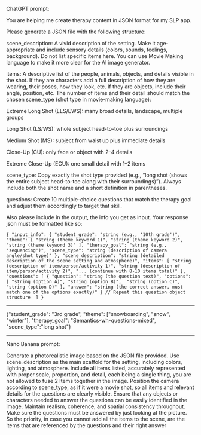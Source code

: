 ChatGPT prompt:

You are helping me create therapy content in JSON format for my SLP app.

Please generate a JSON file with the following structure:

scene_description: A vivid description of the setting. Make it age-appropriate and include sensory details (colors, sounds, feelings, background). Do not list specific items here. You can use Movie Making language to make it more clear for the AI image generator.

items: A descriptive list of the people, animals, objects, and details visible in the shot. If they are characters add a full description of how they are wearing, their poses, how they look, etc. If they are objects, include their angle, position, etc. The number of items and their detail should match the chosen scene_type (shot type in movie-making language):

Extreme Long Shot (ELS/EWS): many broad details, landscape, multiple groups

Long Shot (LS/WS): whole subject head-to-toe plus surroundings

Medium Shot (MS): subject from waist up plus immediate details

Close-Up (CU): only face or object with 2–4 details

Extreme Close-Up (ECU): one small detail with 1–2 items

scene_type: Copy exactly the shot type provided (e.g., “long shot (shows the entire subject head-to-toe along with their surroundings)”). Always include both the shot name and a short definition in parentheses.

questions: Create 10 multiple-choice questions that match the therapy goal and adjust them accordingly to target that skill.

Also please include in the output, the info you get as input.
Your response json must be formatted like so:

`{
    "input_info": {
        "student_grade": "string (e.g., '10th grade')",
        "theme": [
            "string (theme keyword 1)",
            "string (theme keyword 2)",
            "string (theme keyword 3)"
        ],
        "therapy_goal": "string (e.g., 'sequencing')",
        "scene_type": "string (description of camera angle/shot type)"
    },
    "scene_description": "string (detailed description of the scene setting and atmosphere)",
    "items": [
        "string (description of item/person/activity 1)",
        "string (description of item/person/activity 2)",
        "... (continue with 8-10 items total)"
    ],
    "questions": [
        {
            "question": "string (the question text)",
            "options": [
                "string (option A)",
                "string (option B)", 
                "string (option C)",
                "string (option D)"
            ],
            "answer": "string (the correct answer, must match one of the options exactly)"
        }
        // Repeat this question object structure 
    ]
}`

---

{"student_grade": "3rd grade", "theme": ["snowboarding", "snow", "winter"], "therapy_goal": "Semantics-wh-questions-mixed", "scene_type":"long shot"}

---

Nano Banana prompt:

Generate a photorealistic image based on the JSON file provided. Use scene_description as the main scaffold for the setting, including colors, lighting, and atmosphere. Include all items listed, accurately represented with proper scale, proportion, and detail, each being a single thing, you are not allowed to fuse 2 Items together in the image. Position the camera according to scene_type, as if it were a movie shot, so all items and relevant details for the questions are clearly visible. Ensure that any objects or characters needed to answer the questions can be easily identified in the image. Maintain realism, coherence, and spatial consistency throughout.
Make sure the questions must be answered by just looking at the picture. So the priority, in case you cannot add all the items to the scene, are the items that are referenced by the questions and their right answer
